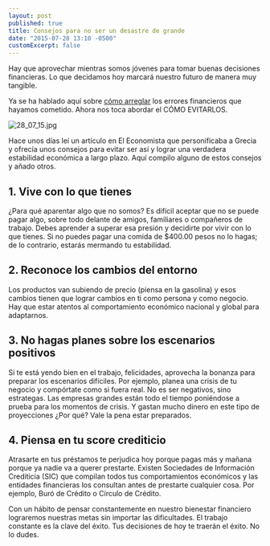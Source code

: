 ```yaml
---
layout: post
published: true
title: Consejos para no ser un desastre de grande
date: "2015-07-28 13:10 -0500"
customExcerpt: false
---
```



Hay que aprovechar mientras somos jóvenes para tomar buenas decisiones financieras. Lo que decidamos hoy marcará nuestro futuro de manera muy tangible. 

Ya se ha hablado aquí sobre [cómo arreglar](http://blog.konfio.mx/arregla-los-errores.html) los errores financieros que hayamos cometido. Ahora nos toca abordar el CÓMO EVITARLOS.

![28_07_15.jpg]({{site.baseurl}}/img/28_07_15.jpg)

Hace unos días leí un artículo en El Economista que personificaba a Grecia y ofrecía unos consejos para evitar ser así y lograr una verdadera estabilidad económica a largo plazo. Aquí compilo alguno de estos consejos y añado otros.

## 1. Vive con lo que tienes
¿Para qué aparentar algo que no somos? Es difícil aceptar que no se puede pagar algo, sobre todo delante de amigos, familiares o compañeros de trabajo. Debes aprender a superar esa presión y decidirte por vivir con lo que tienes. Si no puedes pagar una comida de $400.00 pesos no lo hagas; de lo contrario, estarás mermando tu estabilidad.

## 2. Reconoce los cambios del entorno
Los productos van subiendo de precio (piensa en la gasolina) y esos cambios tienen que lograr cambios en ti como persona y como negocio. Hay que estar atentos al comportamiento económico nacional y global para adaptarnos.

## 3. No hagas planes sobre los escenarios positivos
Si te está yendo bien en el trabajo, felicidades, aprovecha la bonanza para preparar los escenarios difíciles. Por ejemplo, planea una crisis de tu negocio y compórtate como si fuera real. No es ser negativos, sino estrategas. Las empresas grandes están todo el tiempo poniéndose a prueba para los momentos de crisis. Y gastan mucho dinero en este tipo de proyecciones ¿Por qué? Vale la pena estar preparados.

## 4. Piensa en tu score crediticio
Atrasarte en tus préstamos te perjudica hoy porque pagas más y mañana porque ya nadie va a querer prestarte. Existen Sociedades de Información Crediticia (SIC) que compilan todos tus comportamientos económicos y las entidades financieras los consultan antes de prestarte cualquier cosa. Por ejemplo, Buró de Crédito o Círculo de Crédito.

Con un hábito de pensar constantemente en nuestro bienestar financiero lograremos nuestras metas sin importar las dificultades. El trabajo constante es la clave del éxito. Tus decisiones de hoy te traerán el éxito. No lo dudes.
